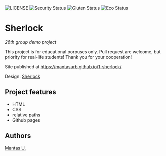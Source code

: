 ![LICENSE](https://img.shields.io/badge/license-MIT-blue.svg?style=flat-square)
![Security Status](https://img.shields.io/security-headers?label=Security&url=https%3A%2F%2Fgithub.com&style=flat-square)
![Gluten Status](https://img.shields.io/badge/Gluten-Free-green.svg)
![Eco Status](https://img.shields.io/badge/ECO-Friendly-green.svg)

# Sherlock

_26th group demo project_

This project is for educational porpuses only. Pull request are welcome, but priority for real-life students! Thank you for your cooperation!

Site published at https://mantasurb.github.io/1-sherlock/

Design: [Sherlock](https://cdn.discordapp.com/attachments/648536139677958156/648860542743740428/404-Web-Page-Design-Examples-6.png)

## Project features

- HTML
- CSS
- relative paths
- Github pages

## Authors

[Mantas U.](https://github.com/MantasUrb)

